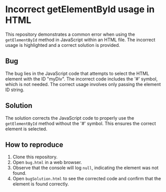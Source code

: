# Incorrect getElementById usage in HTML
This repository demonstrates a common error when using the `getElementById` method in JavaScript within an HTML file. The incorrect usage is highlighted and a correct solution is provided.

## Bug
The bug lies in the JavaScript code that attempts to select the HTML element with the ID "myDiv". The incorrect code includes the '#' symbol, which is not needed.  The correct usage involves only passing the element ID string.

## Solution
The solution corrects the JavaScript code to properly use the `getElementById` method without the '#' symbol. This ensures the correct element is selected.

## How to reproduce
1. Clone this repository.
2. Open `bug.html` in a web browser.
3. Observe that the console will log `null`, indicating the element was not found.
4. Open `bugSolution.html` to see the corrected code and confirm that the element is found correctly.